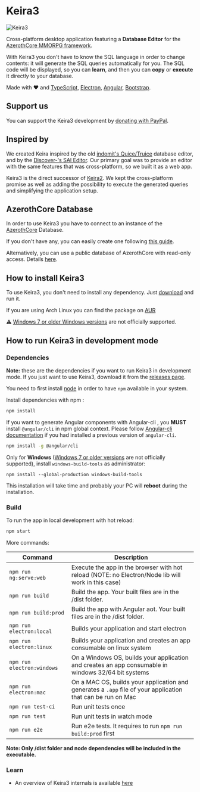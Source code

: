# Keira3
![Keira3](https://raw.githubusercontent.com/azerothcore/Keira3/master/screenshot.png)


Cross-platform desktop application featuring a **Database Editor** for the [AzerothCore MMORPG framework](http://www.azerothcore.org).

With Keira3 you don't have to know the SQL language in order to change contents: it will generate the SQL queries automatically for you. The SQL code will be displayed, so you can **learn**, and then you can **copy** or **execute** it directly to your database.

Made with ❤ and [TypeScript](http://www.typescriptlang.org/), [Electron](https://electronjs.org/), [Angular](https://angular.io/), [Bootstrap](https://getbootstrap.com/).

## Support us

You can support the Keira3 development by [donating with PayPal](https://www.paypal.me/francesco92dev).

## Inspired by

We created Keira inspired by the old [indomit's Quice/Truice](https://github.com/indomit/quice) database editor, and by the [Discover-'s SAI Editor](https://github.com/jasperrietrae/SAI-Editor). Our primary goal was to provide an editor with the same features that was cross-platform, so we built it as a web app.

Keira3 is the direct successor of [Keira2](https://github.com/Helias/Keira2). We kept the cross-platform promise as well as adding the possibility to execute the generated queries and simplifying the application setup.

## AzerothCore Database

In order to use Keira3 you have to connect to an instance of the [AzerothCore](https://github.com/azerothcore/azerothcore-wotlk) Database.

If you don't have any, you can easily create one following [this guide](http://www.azerothcore.org/wiki/database-only-quick-setup).

Alternatively, you can use a public database of AzerothCore with read-only access. Details [here](https://github.com/azerothcore/forum/issues/84).

## How to install Keira3

To use Keira3, you don't need to install any dependency. Just [download](https://github.com/azerothcore/Keira3/releases) and run it.

If you are using Arch Linux you can find the package on [AUR](https://aur.archlinux.org/packages/keira3/)

:warning: [Windows 7 or older Windows versions](https://github.com/azerothcore/Keira3/issues/2212) are not officially supported.

## How to run Keira3 in development mode

### Dependencies

**Note:** these are the dependencies if you want to run Keira3 in development mode. If you just want to use Keira3, download it from the [releases page](https://github.com/azerothcore/Keira3/releases).

You need to first install [node](https://nodejs.org) in order to have `npm` available in your system.

Install dependencies with npm :

``` bash
npm install
```

If you want to generate Angular components with Angular-cli , you **MUST** install `@angular/cli` in npm global context.
Please follow [Angular-cli documentation](https://github.com/angular/angular-cli) if you had installed a previous version of `angular-cli`.

``` bash
npm install -g @angular/cli
```

Only for **Windows** ([Windows 7 or older versions](https://github.com/azerothcore/Keira3/issues/2212) are not officially supported), install `windows-build-tools` as administrator:
```
npm install --global-production windows-build-tools
```
This installation will take time and probably your PC will **reboot** during the installation.

### Build

To run the app in local development with hot reload:

```bash
npm start
```

More commands:

|Command|Description|
|--|--|
|`npm run ng:serve:web`| Execute the app in the browser with hot reload (NOTE: no Electron/Node lib will work in this case) |
|`npm run build`| Build the app. Your built files are in the /dist folder. |
|`npm run build:prod`| Build the app with Angular aot. Your built files are in the /dist folder. |
|`npm run electron:local`| Builds your application and start electron
|`npm run electron:linux`| Builds your application and creates an app consumable on linux system |
|`npm run electron:windows`| On a Windows OS, builds your application and creates an app consumable in windows 32/64 bit systems |
|`npm run electron:mac`|  On a MAC OS, builds your application and generates a `.app` file of your application that can be run on Mac |
|`npm run test-ci`|  Run unit tests once |
|`npm run test`|  Run unit tests in watch mode |
|`npm run e2e`|  Run e2e tests. It requires to run `npm run build:prod` first |

**Note: Only /dist folder and node dependencies will be included in the executable.**

### Learn

- An overview of Keira3 internals is available [here](https://www.azerothcore.org/wiki/keira3-internals)
